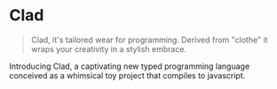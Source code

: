 # Clad

> Clad, it's tailored wear for programming. Derived from "clothe" it wraps your creativity in a stylish embrace.

Introducing Clad, a captivating new typed programming language conceived as a whimsical toy project that compiles to javascript.
